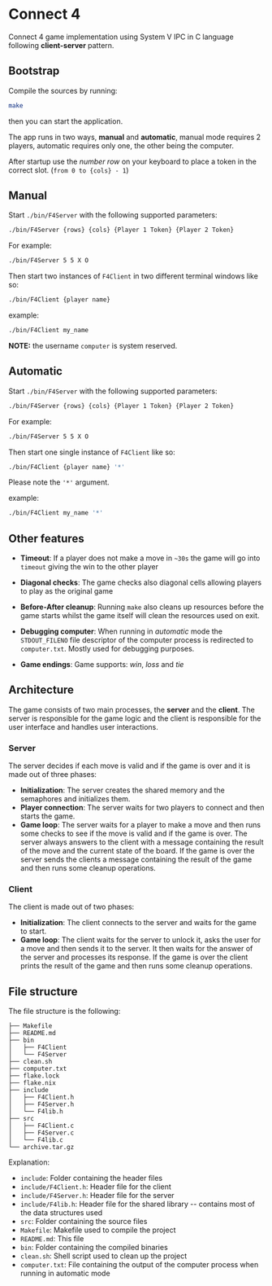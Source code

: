 # Connect 4

Connect 4 game implementation using System V IPC in C language following **client-server** pattern.

## Bootstrap

Compile the sources by running:

```bash
make
```

then you can start the application.

The app runs in two ways, **manual** and **automatic**, manual mode requires 2 players, automatic requires only one, the other being the computer.

After startup use the _number row_ on your keyboard to place a token in the correct slot. (`from 0 to {cols} - 1`)

## Manual

Start `./bin/F4Server` with the following supported parameters:

```bash
./bin/F4Server {rows} {cols} {Player 1 Token} {Player 2 Token}
```

For example:

```bash
./bin/F4Server 5 5 X O
```

Then start two instances of `F4Client` in two different terminal windows like so:

```bash
./bin/F4Client {player name}
```

example:

```bash
./bin/F4Client my_name
```

**NOTE:** the username `computer` is system reserved.

## Automatic

Start `./bin/F4Server` with the following supported parameters:

```bash
./bin/F4Server {rows} {cols} {Player 1 Token} {Player 2 Token}
```

For example:

```bash
./bin/F4Server 5 5 X O
```

Then start one single instance of `F4Client` like so:

```bash
./bin/F4Client {player name} '*'
```

Please note the `'*'` argument.

example:

```bash
./bin/F4Client my_name '*'
```

## Other features

- **Timeout**: If a player does not make a move in `~30s` the game will go into `timeout` giving the win to the other player

- **Diagonal checks**: The game checks also diagonal cells allowing players to play as the original game

- **Before-After cleanup**: Running `make` also cleans up resources before the game starts whilst the game itself will clean the resources used on exit.

- **Debugging computer**: When running in _automatic_ mode the `STDOUT_FILENO` file descriptor of the computer process is redirected to `computer.txt`. Mostly used for debugging purposes.

- **Game endings**: Game supports: _win_, _loss_ and _tie_

## Architecture

The game consists of two main processes, the **server** and the **client**.
The server is responsible for the game logic and the client is responsible for the user interface and handles user interactions.

### Server

The server decides if each move is valid and if the game is over and it is made out of three phases:

- **Initialization**: The server creates the shared memory and the semaphores and initializes them.
- **Player connection**: The server waits for two players to connect and then starts the game.
- **Game loop**: The server waits for a player to make a move and then runs some checks to see if the move is valid and if the game is over. The server always answers to the client with a message containing the result of the move and the current state of the board. If the game is over the server sends the clients a message containing the result of the game and then runs some cleanup operations.

### Client

The client is made out of two phases:

- **Initialization**: The client connects to the server and waits for the game to start.
- **Game loop**: The client waits for the server to unlock it, asks the user for a move and then sends it to the server. It then waits for the answer of the server and processes its response. If the game is over the client prints the result of the game and then runs some cleanup operations.

## File structure

The file structure is the following:

```
├── Makefile
├── README.md
├── bin
│   ├── F4Client
│   └── F4Server
├── clean.sh
├── computer.txt
├── flake.lock
├── flake.nix
├── include
│   ├── F4Client.h
│   ├── F4Server.h
│   └── F4lib.h
├── src
│   ├── F4Client.c
│   ├── F4Server.c
│   └── F4lib.c
└── archive.tar.gz
```

Explanation:

- `include`: Folder containing the header files
- `include/F4Client.h`: Header file for the client
- `include/F4Server.h`: Header file for the server
- `include/F4lib.h`: Header file for the shared library -- contains most of the data structures used
- `src`: Folder containing the source files
- `Makefile`: Makefile used to compile the project
- `README.md`: This file
- `bin`: Folder containing the compiled binaries
- `clean.sh`: Shell script used to clean up the project
- `computer.txt`: File containing the output of the computer process when running in automatic mode
